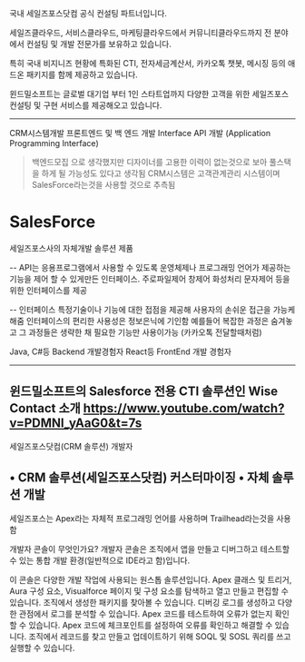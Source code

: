 국내 세일즈포스닷컴 공식 컨설팅 파트너입니다.

세일즈클라우드, 서비스클라우드, 마케팅클라우드에서 커뮤니티클라우드까지 전 분야에서 컨설팅 및 개발 전문가를 보유하고 있습니다.

특히 국내 비지니즈 현황에 특화된 CTI, 전자세금계산서, 카카오톡 챗봇, 메시징 등의 애드온 패키지를 함께 제공하고 있습니다.

윈드밀소프트는 글로벌 대기업 부터 1인 스타트업까지
다양한 고객을 위한 세일즈포스 컨설팅 및 구현 서비스를 제공해오고 있습니다.

----------------------------------------------

CRM시스템개발
프론트엔드 및 백 엔드 개발
Interface API 개발
(Application Programming Interface)

> 백엔드모집 으로 생각했지만 디자이너를 고용한 이력이 없는것으로 보아 풀스택을 하게 될 가능성도 있다고 생각됨
> CRM시스템은 고객관계관리 시스템이며 SalesForce라는것을 사용할 것으로 추측됨

# SalesForce

세일즈포스사의 자체개발 솔루션 제품


--
API는 응용프로그램에서 사용할 수 있도록 운영체제나 프로그래밍 언어가 제공하는 기능을 제어 할 수 있게만든 인터페이스.
주로파일제어 창제어 화성처리 문자제어 등을 위한 인터페이스를 제공

--
인터페이스
특정기술이나 기능에 대한 접점을 제공해 사용자의 손쉬운 접근을 가능케해줌 인터페이스의 편리한 사용성은 정보은닉에 기인함
예를들어 복잡한 과정은 숨겨놓고 그 과정들은 생략한 채 필요한 기능만 사용이가능 (카카오톡 전달할때처럼)

Java, C#등 Backend 개발경험자
React등 FrontEnd 개발 경험자

----------------------------------------------

윈드밀소프트의 Salesforce 전용 CTI 솔루션인 Wise Contact 소개
https://www.youtube.com/watch?v=PDMNl_yAaG0&t=7s
-----------------------------------------------
세일즈포스닷컴(CRM 솔루션) 개발자

• CRM 솔루션(세일즈포스닷컴) 커스터마이징
• 자체 솔루션 개발
-------------------------------------

세일즈포스는 Apex라는 자체적 프로그래밍 언어를 사용하며
Trailhead라는것을 사용함

개발자 콘솔이 무엇인가요?
개발자 콘솔은 조직에서 앱을 만들고 디버그하고 테스트할 수 있는 통합 개발 환경(일반적으로 IDE라고 함)입니다.

이 콘솔은 다양한 개발 작업에 사용되는 원스톱 솔루션입니다.
Apex 클래스 및 트리거, Aura 구성 요소, Visualforce 페이지 및 구성 요소를 탐색하고 열고 만들고 편집할 수 있습니다.
조직에서 생성한 패키지를 찾아볼 수 있습니다.
디버깅 로그를 생성하고 다양한 관점에서 로그를 분석할 수 있습니다.
Apex 코드를 테스트하여 오류가 없는지 확인할 수 있습니다.
Apex 코드에 체크포인트를 설정하여 오류를 확인하고 해결할 수 있습니다.
조직에서 레코드를 찾고 만들고 업데이트하기 위해 SOQL 및 SOSL 쿼리를 쓰고 실행할 수 있습니다.